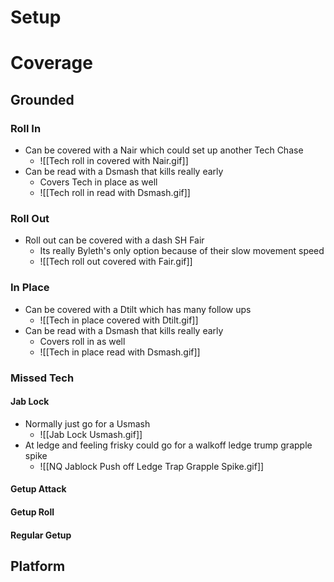 # Setup
# Coverage
## Grounded
### Roll In
- Can be covered with a Nair which could set up another Tech Chase
	- ![[Tech roll in covered with Nair.gif]]
- Can be read with a Dsmash that kills really early
	- Covers Tech in place as well
	- ![[Tech roll in read with Dsmash.gif]]
### Roll Out
- Roll out can be covered with a dash SH Fair
	- Its really Byleth's only option because of their slow movement speed
	- ![[Tech roll out covered with Fair.gif]]
### In Place
- Can be covered with a Dtilt which has many follow ups
	- ![[Tech in place covered with Dtilt.gif]]
- Can be read with a Dsmash that kills really early
	- Covers roll in as well
	- ![[Tech in place read with Dsmash.gif]]
### Missed Tech
#### Jab Lock
- Normally just go for a Usmash
	- ![[Jab Lock Usmash.gif]]
- At ledge and feeling frisky could go for a walkoff ledge trump grapple spike
	- ![[NQ Jablock Push off Ledge Trap Grapple Spike.gif]]
#### Getup Attack
#### Getup Roll
#### Regular Getup
## Platform